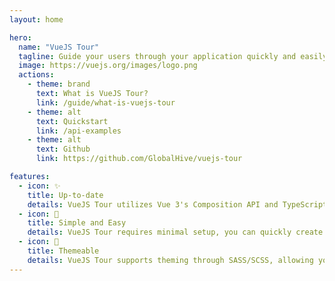 ```yaml
---
layout: home

hero:
  name: "VueJS Tour"
  tagline: Guide your users through your application quickly and easily.
  image: https://vuejs.org/images/logo.png
  actions:
    - theme: brand
      text: What is VueJS Tour?
      link: /guide/what-is-vuejs-tour
    - theme: alt
      text: Quickstart
      link: /api-examples
    - theme: alt
      text: Github
      link: https://github.com/GlobalHive/vuejs-tour

features:
  - icon: ✨
    title: Up-to-date
    details: VueJS Tour utilizes Vue 3's Composition API and TypeScript. This ensures a more reliable, maintainable, and type-safe codebase.
  - icon: 💪
    title: Simple and Easy
    details: VueJS Tour requires minimal setup, you can quickly create engaging and informative tours that enhance user experience.
  - icon: 🎨
    title: Themeable
    details: VueJS Tour supports theming through SASS/SCSS, allowing you to customize the appearance of your tours.
---
```


